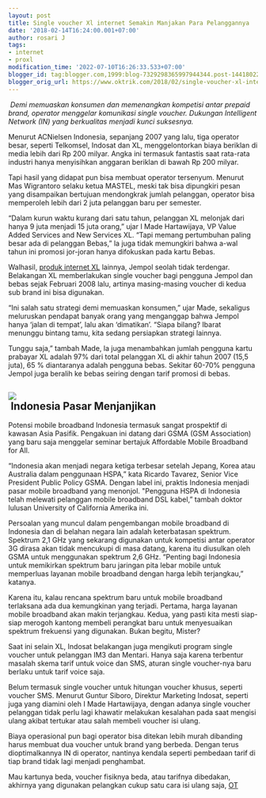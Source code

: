 ```yaml
---
layout: post
title: Single voucher Xl internet Semakin Manjakan Para Pelanggannya
date: '2018-02-14T16:24:00.001+07:00'
author: rosari J
tags:
- internet
- proxl
modification_time: '2022-07-10T16:26:33.533+07:00'
blogger_id: tag:blogger.com,1999:blog-7329298365997944344.post-1441802218268379751
blogger_orig_url: https://www.oktrik.com/2018/02/single-voucher-xl-internet-semakin.html
---
```


 *Demi memuaskan konsumen dan memenangkan kompetisi antar prepaid brand, operator menggelar komunikasi single voucher. Dukungan Intelligent Network (IN) yang berkualitas menjadi kunci suksesnya.*

Menurut ACNielsen Indonesia, sepanjang 2007 yang lalu, tiga operator besar, seperti Telkomsel, Indosat dan XL, menggelontorkan biaya beriklan di media lebih dari Rp 200 milyar. Angka ini termasuk fantastis saat rata-rata industri hanya menyisihkan anggaran beriklan di bawah Rp 200 milyar.

Tapi hasil yang didapat pun bisa membuat operator tersenyum. Menurut Mas Wigrantoro selaku ketua MASTEL, meski tak bisa dipungkiri pesan yang disampaikan bertujuan mendongkrak jumlah pelanggan, operator bisa memperoleh lebih dari 2 juta pelanggan baru per semester.

“Dalam kurun waktu kurang dari satu tahun, pelanggan XL melonjak dari hanya 9 juta menjadi 15 juta orang,” ujar I Made Hartawijaya, VP Value Added Services and New Services XL. “Tapi memang pertumbuhan paling besar ada di pelanggan Bebas,” la juga tidak memungkiri bahwa a-wal tahun ini promosi jor-joran hanya difokuskan pada kartu Bebas.

Walhasil, [produk internet XL](https://www.oktrik.com/internet-berkecepatan-tinggi-xl.html) lainnya, Jempol seolah tidak terdengar. Belakangan XL memberlakukan single voucher bagi pengguna Jempol dan bebas sejak Februari 2008 lalu, artinya masing-masing voucher di kedua sub brand ini bisa digunakan.

“Ini salah satu strategi demi memuaskan konsumen,” ujar Made, sekaligus meluruskan pendapat banyak orang yang menganggap bahwa Jempol hanya ‘jalan di tempat’, lalu akan ‘dimatikan’. “Siapa bilang? Ibarat menunggu bintang tamu, kita sedang persiapkan strategi lainnya.

Tunggu saja,” tambah Made, la juga menambahkan jumlah pengguna kartu prabayar XL adalah 97% dari total pelanggan XL di akhir tahun 2007 (15,5 juta), 65 % diantaranya adalah pengguna bebas. Sekitar 60-70% pengguna Jempol juga beralih ke bebas seiring dengan tarif promosi di bebas.

[![](https://blogger.googleusercontent.com/img/b/R29vZ2xl/AVvXsEj-RTRPvsXNGb_9HLdEmpt55QbY_vtZzIOKyL7euYR3jFy3CxUyhBmPvWTyInEhjnmAsCMkh8pNlbz2fBXeBYS5Tm9F2aW-GFcmtWA8l2YzzE1eWePOEmjSChOFQy8dShQq7PLPBGEIOZkjKuy6EUJfZwRWepFOf_uGNM-eh91zHoMsDKN6dO77TYJEjQ/w640-h400/voucher-1-800x500.jpg)](https://blogger.googleusercontent.com/img/b/R29vZ2xl/AVvXsEj-RTRPvsXNGb_9HLdEmpt55QbY_vtZzIOKyL7euYR3jFy3CxUyhBmPvWTyInEhjnmAsCMkh8pNlbz2fBXeBYS5Tm9F2aW-GFcmtWA8l2YzzE1eWePOEmjSChOFQy8dShQq7PLPBGEIOZkjKuy6EUJfZwRWepFOf_uGNM-eh91zHoMsDKN6dO77TYJEjQ/s800/voucher-1-800x500.jpg)  
 Indonesia Pasar Menjanjikan
---------------------------

Potensi mobile broadband Indonesia termasuk sangat prospektif di kawasan Asia Pasifik. Pengakuan ini datang dari GSMA (GSM Association) yang baru saja menggelar seminar bertajuk Affordable Mobile Broadband for All.

“Indonesia akan menjadi negara ketiga terbesar setelah Jepang, Korea atau Australia dalam penggunaan HSPA,” kata Ricardo Tavarez, Senior Vice President Public Policy GSMA. Dengan label ini, praktis Indonesia menjadi pasar mobile broadband yang menonjol. "Pengguna HSPA di Indonesia telah melewati pelanggan mobile broadband DSL kabel,” tambah doktor lulusan University of California Amerika ini.

Persoalan yang muncul dalam pengembangan mobile broadband di Indonesia dan di belahan negara lain adalah keterbatasan spektrum. Spektrum 2,1 GHz yang sekarang digunakan untuk kompetisi antar operator 3G dirasa akan tidak mencukupi di masa datang, karena itu diusulkan oleh GSMA untuk menggunakan spektrum 2,6 GHz. “Penting bagi Indonesia untuk memikirkan spektrum baru jaringan pita lebar mobile untuk memperluas layanan mobile broadband dengan harga lebih terjangkau,” katanya.

Karena itu, kalau rencana spektrum baru untuk mobile broadband terlaksana ada dua kemungkinan yang terjadi. Pertama, harga layanan mobile broadband akan makin terjangkau. Kedua, yang pasti kita mesti siap-siap merogoh kantong membeli perangkat baru untuk menyesuaikan spektrum frekuensi yang digunakan. Bukan begitu, Mister?

Saat ini selain XL, Indosat belakangan juga mengikuti program single voucher untuk pelanggan IM3 dan Mentari. Hanya saja karena terbentur masalah skema tarif untuk voice dan SMS, aturan single voucher-nya baru berlaku untuk tarif voice saja.

Belum termasuk single voucher untuk hitungan voucher khusus, seperti voucher SMS. Menurut Guntur Siboro, Direktur Marketing Indosat, seperti juga yang diamini oleh I Made Hartawijaya, dengan adanya single voucher pelanggan tidak perlu lagi khawatir melakukan kesalahan pada saat mengisi ulang akibat tertukar atau salah membeli voucher isi ulang.

Biaya operasional pun bagi operator bisa ditekan lebih murah dibanding harus membuat dua voucher untuk brand yang berbeda. Dengan terus dioptimalkannya IN di operator, nantinya kendala seperti pembedaan tarif di tiap brand tidak lagi menjadi penghambat.

Mau kartunya beda, voucher fisiknya beda, atau tarifnya dibedakan, akhirnya yang digunakan pelangkan cukup satu cara isi ulang saja, [OT](https://www.oktrik.com/)

